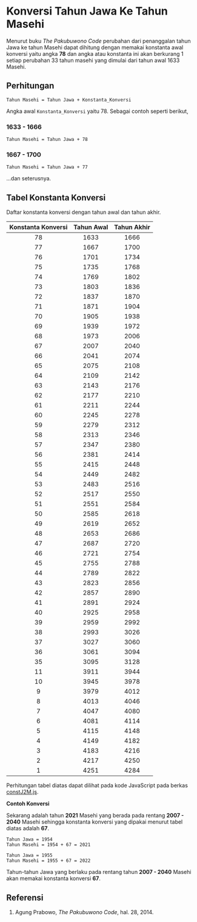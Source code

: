 # Konversi Tahun Jawa Ke Tahun Masehi

Menurut buku *The Pakubuwono Code* perubahan dari penanggalan tahun Jawa ke tahun Masehi dapat dihitung dengan memakai konstanta awal konversi yaitu angka **78** dan angka atau konstanta ini akan berkurang 1 setiap perubahan 33 tahun masehi yang dimulai dari tahun awal 1633 Masehi.

## Perhitungan

```
Tahun Masehi = Tahun Jawa + Konstanta_Konversi
```

Angka awal `Konstanta_Konversi` yaitu 78. Sebagai contoh seperti berikut,

### 1633 - 1666

`Tahun Masehi = Tahun Jawa + 78`

### 1667 - 1700

`Tahun Masehi = Tahun Jawa + 77`

...dan seterusnya.

## Tabel Konstanta Konversi

Daftar konstanta konversi dengan tahun awal dan tahun akhir.

| Konstanta Konversi | Tahun Awal | Tahun Akhir |
| :----------------: | :--------: | :---------: |
|         78         |    1633    |    1666     |
|         77         |    1667    |    1700     |
|         76         |    1701    |    1734     |
|         75         |    1735    |    1768     |
|         74         |    1769    |    1802     |
|         73         |    1803    |    1836     |
|         72         |    1837    |    1870     |
|         71         |    1871    |    1904     |
|         70         |    1905    |    1938     |
|         69         |    1939    |    1972     |
|         68         |    1973    |    2006     |
|         67         |    2007    |    2040     |
|         66         |    2041    |    2074     |
|         65         |    2075    |    2108     |
|         64         |    2109    |    2142     |
|         63         |    2143    |    2176     |
|         62         |    2177    |    2210     |
|         61         |    2211    |    2244     |
|         60         |    2245    |    2278     |
|         59         |    2279    |    2312     |
|         58         |    2313    |    2346     |
|         57         |    2347    |    2380     |
|         56         |    2381    |    2414     |
|         55         |    2415    |    2448     |
|         54         |    2449    |    2482     |
|         53         |    2483    |    2516     |
|         52         |    2517    |    2550     |
|         51         |    2551    |    2584     |
|         50         |    2585    |    2618     |
|         49         |    2619    |    2652     |
|         48         |    2653    |    2686     |
|         47         |    2687    |    2720     |
|         46         |    2721    |    2754     |
|         45         |    2755    |    2788     |
|         44         |    2789    |    2822     |
|         43         |    2823    |    2856     |
|         42         |    2857    |    2890     |
|         41         |    2891    |    2924     |
|         40         |    2925    |    2958     |
|         39         |    2959    |    2992     |
|         38         |    2993    |    3026     |
|         37         |    3027    |    3060     |
|         36         |    3061    |    3094     |
|         35         |    3095    |    3128     |
|         11         |    3911    |    3944     |
|         10         |    3945    |    3978     |
|         9          |    3979    |    4012     |
|         8          |    4013    |    4046     |
|         7          |    4047    |    4080     |
|         6          |    4081    |    4114     |
|         5          |    4115    |    4148     |
|         4          |    4149    |    4182     |
|         3          |    4183    |    4216     |
|         2          |    4217    |    4250     |
|         1          |    4251    |    4284     |

Perhitungan tabel diatas dapat dilihat pada kode JavaScript pada berkas [constJ2M.js](constJ2M.js).

**Contoh Konversi**

Sekarang adalah tahun **2021** Masehi yang berada pada rentang **2007 - 2040** Masehi sehingga konstanta konversi yang dipakai menurut tabel diatas adalah **67**.

```
Tahun Jawa = 1954
Tahun Masehi = 1954 + 67 = 2021

Tahun Jawa = 1955
Tahun Masehi = 1955 + 67 = 2022
```

Tahun-tahun Jawa yang berlaku pada rentang tahun **2007 - 2040** Masehi akan memakai konstanta konversi **67**.




## Referensi

1. Agung Prabowo, _The Pakubuwono Code_, hal. 28, 2014.
